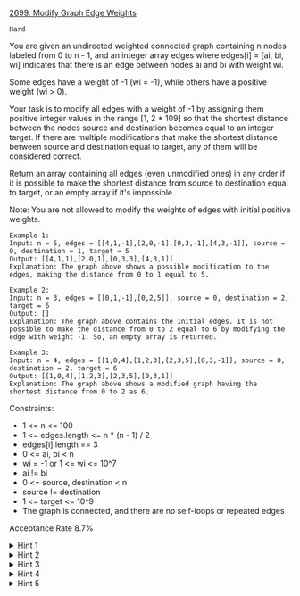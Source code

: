 [2699. Modify Graph Edge Weights](https://leetcode.com/problems/modify-graph-edge-weights/description/)

`Hard`

You are given an undirected weighted connected graph containing n nodes labeled from 0 to n - 1, and an integer array edges where edges[i] = [ai, bi, wi] indicates that there is an edge between nodes ai and bi with weight wi.

Some edges have a weight of -1 (wi = -1), while others have a positive weight (wi > 0).

Your task is to modify all edges with a weight of -1 by assigning them positive integer values in the range [1, 2 * 109] so that the shortest distance between the nodes source and destination becomes equal to an integer target. If there are multiple modifications that make the shortest distance between source and destination equal to target, any of them will be considered correct.

Return an array containing all edges (even unmodified ones) in any order if it is possible to make the shortest distance from source to destination equal to target, or an empty array if it's impossible.

Note: You are not allowed to modify the weights of edges with initial positive weights.

```
Example 1:
Input: n = 5, edges = [[4,1,-1],[2,0,-1],[0,3,-1],[4,3,-1]], source = 0, destination = 1, target = 5
Output: [[4,1,1],[2,0,1],[0,3,3],[4,3,1]]
Explanation: The graph above shows a possible modification to the edges, making the distance from 0 to 1 equal to 5.

Example 2:
Input: n = 3, edges = [[0,1,-1],[0,2,5]], source = 0, destination = 2, target = 6
Output: []
Explanation: The graph above contains the initial edges. It is not possible to make the distance from 0 to 2 equal to 6 by modifying the edge with weight -1. So, an empty array is returned.

Example 3:
Input: n = 4, edges = [[1,0,4],[1,2,3],[2,3,5],[0,3,-1]], source = 0, destination = 2, target = 6
Output: [[1,0,4],[1,2,3],[2,3,5],[0,3,1]]
Explanation: The graph above shows a modified graph having the shortest distance from 0 to 2 as 6.
``` 

Constraints:

- 1 <= n <= 100
- 1 <= edges.length <= n * (n - 1) / 2
- edges[i].length == 3
- 0 <= ai, bi < n
- wi = -1 or 1 <= wi <= 10^7
- ai != bi
- 0 <= source, destination < n
- source != destination
- 1 <= target <= 10^9
- The graph is connected, and there are no self-loops or repeated edges

Acceptance Rate
8.7%

<details>

<summary>Hint 1</summary>

Firstly, check that it’s actually possible to make the shortest path from source to destination equal to the target.

</details>

<details>
<summary>Hint 2</summary>

If the shortest path from source to destination without the edges to be modified, is less than the target, then it is not possible.

</details>

<details>
<summary>Hint 3</summary>

If the shortest path from source to destination including the edges to be modified and assigning them a temporary weight of 1, is greater than the target, then it is also not possible.

</details>

<details>
<summary>Hint 4</summary>

Suppose we can find a modifiable edge (u, v) such that the length of the shortest path from source to u (dis1) plus the length of the shortest path from v to destination (dis2) is less than target (dis1 + dis2 < target), then we can change its weight to “target - dis1 - dis2”.

</details>

<details>
<summary>Hint 5</summary>

For all the other edges that still have the weight “-1”, change the weights into sufficient large number (target, target + 1 or 200000000 etc.).

</details>

